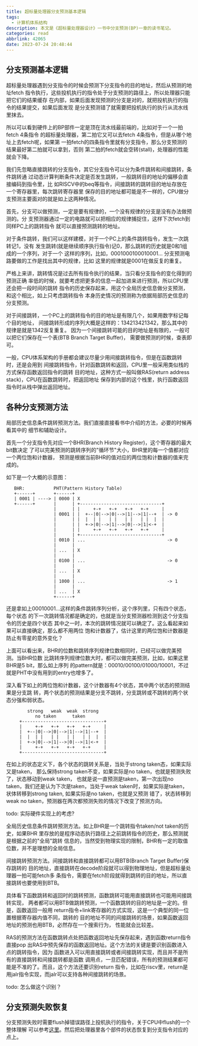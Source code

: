 ```yaml
---
title: 超标量处理器分支预测基本逻辑
tags:
  - 计算机体系结构
description: 本文是《超标量处理器设计》一书中分支预测(BP)一章的读书笔记。
categories: read
abbrlink: 42065
date: 2023-07-24 20:48:44
---
```


分支预测基本逻辑
-----------------

超标量处理器遇到分支指令的时候会预测下分支指令的目的地址，然后从预测的地址fetch
指令执行，这些投机执行的指令处于分支预测的路径上，所以处理器只能把它们的结果缓存
在内部，如果后面发现预测的分支是对的，就把投机执行的指令的结果提交，如果后面发现
是分支预测错了就需要把投机执行的执行从流水线里抹去。

所以可以看到硬件上的BP部件一定是顶在流水线最前端的，比如对于一个一拍fetch 4条指令
的超标量处理器，第二拍它又可以去fetch 4条指令，但是从哪个地址上去fetch呢，如果第
一拍fetch的四条指令里就有分支指令，那么分支预测的结果最好第二拍就可以拿到，否则
第二拍的fetch就会空转(stall)，处理器的性能就会下降。

我们先忽略直接跳转的分支指令，其它分支指令可以分为条件跳转和间接跳转，条件跳转通
过动态计算判断条件决定是否发生跳转，一般跳转目的地址的偏移会直接编码到指令里，比
如RISCV中的beq等指令，间接跳转的跳转目的地址存放在一个寄存器里，每次跳转寄存器里
保存的目的地址都可能是不一样的，CPU做分支预测主要面对的就是如上这两种情况。

首先，分支可以做预测，一定是要有规律的，一个没有规律的分支是没有办法做预测的。分
支预测器通过一定的电路就可以把相应的规律捕捉住，这样下次fetch到同样PC上的跳转指令
就可以直接预测跳转的地址。

对于条件跳转，我们可以这样建模，对于一个PC上的条件跳转指令，发生一次跳转记1，没有
发生跳转(就是继续顺序执行指令)记0，那么跳转的历史就是0和1组成的一个序列，对于一个
这样的序列，比如，0001000100010001... 分支预测电路要做的工作是找出其中的规律，比如
这里的规律就是0001在做反复的重复。

严格上来讲，跳转情况是过去所有指令执行的结果，当只看分支指令的变化得到的预测正确
率低的时候，就要考虑把更多的信息一起加进来进行预测，所以CPU里还会把一段时间的跳转
指令的历史保存起来，用这个全局历史信息做分支预测，和这个相比，如上只考虑跳转指令
本身历史情况的预测称为依据局部历史信息的分支预测。

对于间接跳转，一个PC上的跳转指令的目的地址是有限几个，如果用数字标记每个目的地址，
间接跳转形成的序列大概是这样的：134213421342，那么其中的规律是就是1342反复重复。
因为一个间接跳转可能的目的地址是有限的，一般可以把它们保存在一个表(BTB Branch Target Buffer)，
需要做预测的时候，查表即可。

一般，CPU体系架构的手册都会建议尽量少用间接跳转指令，但是在函数跳转时，还是会用到
间接跳转指令，针对函数跳转和返回，CPU里一般采用类似栈的方式保存函数返回指令的跳转
目的地址，这种方式一般叫做RAS(return address stack)，CPU在函数跳转时，把返回地址
保存到内部的这个栈里，执行函数返回指令时从栈中弹出返回地址。

各种分支预测方法
-----------------

局部历史信息条件跳转预测方法。我们直接直接看书中介绍的方法，必要的时候再看其中的
细节和辅助设计。

首先一个分支指令先对应一个BHR(Branch History Register)，这个寄存器的最大bit数决定
了可以完美预测的跳转序列的"循环节"大小，BHR里的每一个值都对应一个两位饱和计数器，
预测是根据当前BHR的值对应的两位饱和计数器的值来完成的。

如下是一个大概的示意图：
```
   BHR:           PHT(Pattern History Table)
   +------+       +------+                             
   | 0001 | ----> | 0000 | X
   +------+       |      | +-------------------------------+
                  |      | |     +-+   +-+   +-+   +-+     |
                  | 0001 | |  +--|0|-->|0|-->|1|-->|1|--+  | -> 0
                  |      | |  |  | |   | |   | |   | |  |  |
                  |      | |  +->|0|-->|1|-->|0|-->|1|<-+  |
                  |      | |     +-+   +-+   +-+   +-+     |
                  |      | +-------------------------------+
                  | 0010 | ...                               -> 0
                  |      |                 
                  | ...  | X                 
                  |      |                 
                  | 0100 | ...                               -> 0
                  |      |                 
                  | ...  | X
                  |      |                 
                  | 1000 | ...                               -> 1
                  |      |                 
                  | ...  | X
                  +------+                 
```
还是拿如上00010001...这样的条件跳转序列分析，这个序列里，只有四个状态，每个状态
的下一次跳转情况都是确定的，也就是当分支预测器检测到这个分支指令的历史是四个状态
其中之一时，本次的跳转情况就可以确定了。这么看起来如果可以直接确定，那么都不用两位
饱和计数器了，估计这里的两位饱和计数器是防止有零星的意外变化？

上面可以看出来，BHR的位数和跳转序列规律位数相同时，已经可以做完美预测。当BHR位数
比跳转序列规律位数大时，都可以做完美预测，比如，如果这里BHR是5 bit，那么如上序列
的pattern就是：00010/00100/01000/10001，不过就是PHT中没有用到的entry也增多了。

深入看下如上的两位饱和计数器，这个计数器有4个状态，其中两个状态的预测结果是分支跳
转，两个状态的预测结果是分支不跳转，分支跳转或不跳转的两个状态分强和弱状态。
```
        strong   weak  weak  strong
           no taken      taken
     +-------------------------------+
     |     +-+   +-+   +-+   +-+     |
     |  +--|0|-->|0|-->|1|-->|1|--+  |
     |  |  | |   | |   | |   | |  |  |
     |  +->|0|-->|1|-->|0|-->|1|<-+  |
     |     +-+   +-+   +-+   +-+     |
     +-------------------------------+
```
在如上的状态定义下，各个状态的跳转关系是，当处于strong taken态，如果实际又是taken，
那么保持strong taken不变，如果实际是no taken，也就是预测失败了，状态移动到weak taken，
也就是说一直预测是taken，第一次出现no taken，我们还是认为下次是taken，当处于weak
taken时，如果实际是taken，状体转移到strong taken, 如果实际是no taken，也就是又预测
错了，状态转移到weak no taken，预测器在两次都预测失败的情况下改变了预测方向。

todo: 实际硬件实现上的考虑?

全局历史信息条件跳转预测方法。如上BHR是一个跳转指令taken/not taken的历史，如果BHR
里存放的是程序动态执行路径上之前跳转指令的历史，那么预测就是根据之前的"全局"跳转
信息的，当然受到物理实现的限制，BHR有一定的取值位数，并不是理想的全局信息。

间接跳转预测方法。间接跳转和直接跳转都可以用BTB(Branch Target Buffer)保存跳转的
目的地址，直接跳转在decode阶段就可以得到物理地址，但是超标量处理器一拍可能fetch多
条指令，需要在fetch阶段就得到跳转的目的地址，所以直接跳转也要使用到BTB。

具体看下函数跳转和返回时的跳转预测，函数跳转可能用直接跳转也可能用间接跳转实现，
两者都可以用BTB做跳转预测，一个函数跳转的目的地址是一定的。但是，函数返回一般用
return指令+link寄存器的方式实现，这是一个典型的同一位置根据寄存器内值不同，跳转的
目的地址不同的间接跳转的场景，如果函数返回地址的预测也用BTB，必然存在一个搜索行为，
性能就会比较差。

RAS的预测方法在函数跳转点处把函数返回地址先保存起来，遇到函数return指令直接pop
出RAS中预先保存的函数返回地址。这个方法的关键是要识别函数进入点的跳转指令，因为
函数进入可以用直接跳转或者间接跳转实现，而且并不是所有的直接跳转和间接跳转都是函数
调用点，一旦匹配错误，所有的预测结果都可能是不准的了。而且，这个方法还要识别return
指令，比如在riscv里，return是用jalr指令实现，而jalr可以支持各种间接跳转的场景。

todo: 怎么做这个识别？

分支预测失败恢复
-----------------

分支预测失败时需要flush掉错误路径上投机执行的指令，关于CPU中flush的一个整体理解
可以参考[这里](https://wangzhou.github.io/CPU微架构里的Flush概念/)。然后把处理器里各个部件的状态恢复到分支指令对应的点上。

